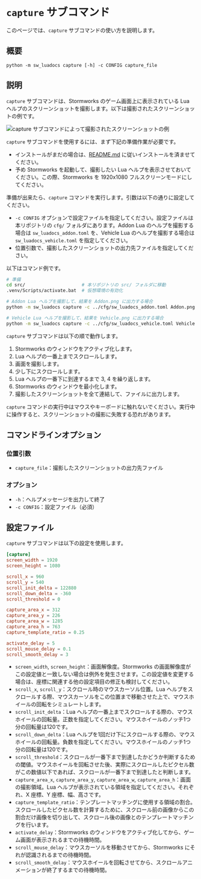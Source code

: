 # `capture` サブコマンド
このページでは、`capture` サブコマンドの使い方を説明します。

## 概要
```
python -m sw_luadocs capture [-h] -c CONFIG capture_file
```

## 説明
`capture` サブコマンドは、Stormworks のゲーム画面上に表示されている Lua ヘルプのスクリーンショットを撮影します。以下は撮影されたスクリーンショットの例です。

![capture サブコマンドによって撮影されたスクリーンショットの例](https://i.imgur.com/fOfsdKn.png)

`capture` サブコマンドを使用するには、まず下記の準備作業が必要です。
- インストールがまだの場合は、[README.md](README.md) に従いインストールを済ませてください。
- 予め Stormworks を起動して、撮影したい Lua ヘルプを表示させておいてください。この際、Stormworks を 1920x1080 フルスクリーンモードにしてください。

準備が出来たら、`capture` コマンドを実行します。引数は以下の通りに設定してください。
- `-c CONFIG` オプションで設定ファイルを指定してください。設定ファイルは本リポジトリの `cfg/` フォルダにあります。Addon Lua のヘルプを撮影する場合は `sw_luadocs_addon.toml` を、Vehicle Lua のヘルプを撮影する場合は `sw_luadocs_vehicle.toml` を指定してください。
- 位置引数で、撮影したスクリーンショットの出力先ファイルを指定してください。

以下はコマンド例です。
```sh
# 準備
cd src/                     # 本リポジトリの src/ フォルダに移動
.venv/Scripts/activate.bat  # 仮想環境の有効化

# Addon Lua ヘルプを撮影して、結果を Addon.png に出力する場合
python -m sw_luadocs capture -c ../cfg/sw_luadocs_addon.toml Addon.png

# Vehicle Lua ヘルプを撮影して、結果を Vehicle.png に出力する場合
python -m sw_luadocs capture -c ../cfg/sw_luadocs_vehicle.toml Vehicle.png
```

`capture` サブコマンドは以下の順で動作します。
1. Stormworks のウィンドウをアクティブ化します。
2. Lua ヘルプの一番上までスクロールします。
3. 画面を撮影します。
4. 少し下にスクロールします。
5. Lua ヘルプの一番下に到達するまで 3, 4 を繰り返します。
6. Stormworks のウィンドウを最小化します。
7. 撮影したスクリーンショットを全て連結して、ファイルに出力します。

`capture` コマンドの実行中はマウスやキーボードに触れないでください。実行中に操作すると、スクリーンショットの撮影に失敗する恐れがあります。

## コマンドラインオプション
### 位置引数
- `capture_file`：撮影したスクリーンショットの出力先ファイル

### オプション
- `-h`：ヘルプメッセージを出力して終了
- `-c CONFIG`：設定ファイル（必須）

## 設定ファイル
`capture` サブコマンドは以下の設定を使用します。

```toml
[capture]
screen_width = 1920
screen_height = 1080

scroll_x = 960
scroll_y = 540
scroll_init_delta = 122880
scroll_down_delta = -360
scroll_threshold = 0

capture_area_x = 312
capture_area_y = 226
capture_area_w = 1285
capture_area_h = 763
capture_template_ratio = 0.25

activate_delay = 5
scroll_mouse_delay = 0.1
scroll_smooth_delay = 3
```

- `screen_width`, `screen_height`：画面解像度。Stormworks の画面解像度がこの設定値と一致しない場合は例外を発生させます。この設定値を変更する場合は、座標に関連する他の設定項目の修正も検討してください。
- `scroll_x`, `scroll_y`：スクロール時のマウスカーソル位置。Lua ヘルプをスクロールする際、マウスカーソルをこの位置まで移動させた上で、マウスホイールの回転をシミュレートします。
- `scroll_init_delta`：Lua ヘルプの一番上までスクロールする際の、マウスホイールの回転量。正数を指定してください。マウスホイールのノッチ1つ分の回転量は120です。
- `scroll_down_delta`：Lua ヘルプを1回だけ下にスクロールする際の、マウスホイールの回転量。負数を指定してください。マウスホイールのノッチ1つ分の回転量は120です。
- `scroll_threshold`：スクロールが一番下まで到達したかどうか判断するための閾値。マウスホイールを回転させた後、実際にスクロールしたピクセル数がこの数値以下であれば、スクロールが一番下まで到達したと判断します。
- `capture_area_x`, `capture_area_y`, `capture_area_w`, `capture_area_h`：画面の撮影領域。Lua ヘルプが表示されている領域を指定してください。それぞれ、X 座標、Y 座標、幅、高さです。
- `capture_template_ratio`：テンプレートマッチングに使用する領域の割合。スクロールしたピクセル数を計算するために、スクロール前の画像からこの割合だけ画像を切り出して、スクロール後の画像とのテンプレートマッチングを行います。
- `activate_delay`：Stormworks のウィンドウをアクティブ化してから、ゲーム画面が表示されるまでの待機時間。
- `scroll_mouse_delay`：マウスカーソルを移動させてから、Stormworks にそれが認識されるまでの待機時間。
- `scroll_smooth_delay`：マウスホイールを回転させてから、スクロールアニメーションが終了するまでの待機時間。
